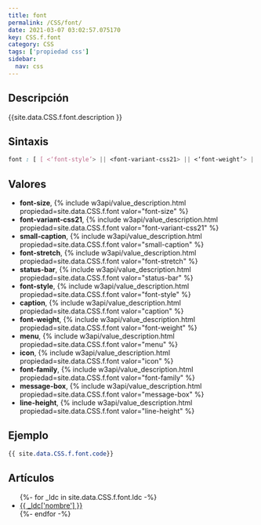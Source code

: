 ```yaml
---
title: font
permalink: /CSS/font/
date: 2021-03-07 03:02:57.075170
key: CSS.f.font
category: CSS
tags: ['propiedad css']
sidebar: 
  nav: css
---
```


## Descripción
{{site.data.CSS.f.font.description }}

## Sintaxis
~~~css
font : [ [ <‘font-style’> || <font-variant-css21> || <‘font-weight’> || <‘font-stretch’> ]? <‘font-size’> [ / <‘line-height’> ]? <‘font-family’> ] | caption | icon | menu | message-box | small-caption | status-bar
~~~

## Valores
* **font-size**,  {% include w3api/value_description.html propiedad=site.data.CSS.f.font valor="font-size" %}
* **font-variant-css21**,  {% include w3api/value_description.html propiedad=site.data.CSS.f.font valor="font-variant-css21" %}
* **small-caption**,  {% include w3api/value_description.html propiedad=site.data.CSS.f.font valor="small-caption" %}
* **font-stretch**,  {% include w3api/value_description.html propiedad=site.data.CSS.f.font valor="font-stretch" %}
* **status-bar**,  {% include w3api/value_description.html propiedad=site.data.CSS.f.font valor="status-bar" %}
* **font-style**,  {% include w3api/value_description.html propiedad=site.data.CSS.f.font valor="font-style" %}
* **caption**,  {% include w3api/value_description.html propiedad=site.data.CSS.f.font valor="caption" %}
* **font-weight**,  {% include w3api/value_description.html propiedad=site.data.CSS.f.font valor="font-weight" %}
* **menu**,  {% include w3api/value_description.html propiedad=site.data.CSS.f.font valor="menu" %}
* **icon**,  {% include w3api/value_description.html propiedad=site.data.CSS.f.font valor="icon" %}
* **font-family**,  {% include w3api/value_description.html propiedad=site.data.CSS.f.font valor="font-family" %}
* **message-box**,  {% include w3api/value_description.html propiedad=site.data.CSS.f.font valor="message-box" %}
* **line-height**,  {% include w3api/value_description.html propiedad=site.data.CSS.f.font valor="line-height" %}

## Ejemplo
~~~css
{{ site.data.CSS.f.font.code}}
~~~

## Artículos
<ul>
{%- for _ldc in site.data.CSS.f.font.ldc -%}
   <li>
       <a href="{{_ldc['url'] }}">{{ _ldc['nombre'] }}</a>
   </li>
{%- endfor -%}
</ul>
